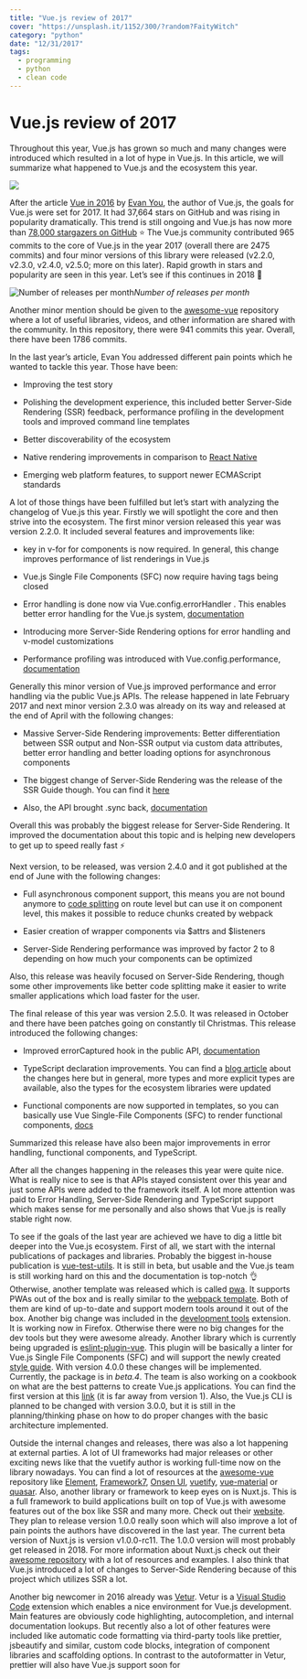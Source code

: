 ```yaml
---
title: "Vue.js review of 2017"
cover: "https://unsplash.it/1152/300/?random?FaityWitch"
category: "python"
date: "12/31/2017"
tags:
  - programming
  - python
  - clean code
---
```


# Vue.js review of 2017

Throughout this year, Vue.js has grown so much and many changes were introduced which resulted in a lot of hype in Vue.js. In this article, we will summarize what happened to Vue.js and the ecosystem this year.

![](https://cdn-images-1.medium.com/max/4080/1*o_DF98Kq2orpNNHIpPcqmQ.png)

After the article [Vue in 2016](https://medium.com/the-vue-point/vue-in-2016-8df71d98bfb3#) by [Evan You](https://medium.com/@youyuxi), the author of Vue.js, the goals for Vue.js were set for 2017. It had 37,664 stars on GitHub and was rising in popularity dramatically. This trend is still ongoing and Vue.js has now more than [78,000 stargazers on GitHub](https://github.com/vuejs/vue/stargazers) ⭐ The Vue.js community contributed 965 commits to the core of Vue.js in the year 2017 (overall there are 2475 commits) and four minor versions of this library were released (v2.2.0, v2.3.0, v2.4.0, v2.5.0; more on this later). Rapid growth in stars and popularity are seen in this year. Let’s see if this continues in 2018 🚀

![Number of releases per month](https://cdn-images-1.medium.com/max/8880/1*UuxCc2n_qNGfYj8b11ktcQ.png)*Number of releases per month*

Another minor mention should be given to the [awesome-vue](https://github.com/vuejs/awesome-vue) repository where a lot of useful libraries, videos, and other information are shared with the community. In this repository, there were 941 commits this year. Overall, there have been 1786 commits.

In the last year’s article, Evan You addressed different pain points which he wanted to tackle this year. Those have been:

* Improving the test story

* Polishing the development experience, this included better Server-Side Rendering (SSR) feedback, performance profiling in the development tools and improved command line templates

* Better discoverability of the ecosystem

* Native rendering improvements in comparison to [React Native](https://facebook.github.io/react-native/)

* Emerging web platform features, to support newer ECMAScript standards

A lot of those things have been fulfilled but let’s start with analyzing the changelog of Vue.js this year. Firstly we will spotlight the core and then strive into the ecosystem. The first minor version released this year was version 2.2.0. It included several features and improvements like:

* key in v-for for components is now required. In general, this change improves performance of list renderings in Vue.js

* Vue.js Single File Components (SFC) now require having tags being closed

* Error handling is done now via Vue.config.errorHandler . This enables better error handling for the Vue.js system, [documentation](https://vuejs.org/v2/api/#errorHandler)

* Introducing more Server-Side Rendering options for error handling and v-model customizations

* Performance profiling was introduced with Vue.config.performance, [documentation](https://vuejs.org/v2/api/#performance)

Generally this minor version of Vue.js improved performance and error handling via the public Vue.js APIs. The release happened in late February 2017 and next minor version 2.3.0 was already on its way and released at the end of April with the following changes:

* Massive Server-Side Rendering improvements: Better differentiation between SSR output and Non-SSR output via custom data attributes, better error handling and better loading options for asynchronous components

* The biggest change of Server-Side Rendering was the release of the SSR Guide though. You can find it [here](https://vuejs.org/v2/guide/ssr.html)

* Also, the API brought .sync back, [documentation](https://vuejs.org/v2/guide/components.html#sync-Modifier)

Overall this was probably the biggest release for Server-Side Rendering. It improved the documentation about this topic and is helping new developers to get up to speed really fast ⚡

Next version, to be released, was version 2.4.0 and it got published at the end of June with the following changes:

* Full asynchronous component support, this means you are not bound anymore to [code splitting](https://webpack.js.org/guides/code-splitting/) on route level but can use it on component level, this makes it possible to reduce chunks created by webpack

* Easier creation of wrapper components via $attrs and $listeners

* Server-Side Rendering performance was improved by factor 2 to 8 depending on how much your components can be optimized

Also, this release was heavily focused on Server-Side Rendering, though some other improvements like better code splitting make it easier to write smaller applications which load faster for the user.

The final release of this year was version 2.5.0. It was released in October and there have been patches going on constantly til Christmas. This release introduced the following changes:

* Improved errorCaptured hook in the public API, [documentation](https://gist.github.com/yyx990803/9bdff05e5468a60ced06c29c39114c6b#error-handling-with-errorcaptured-hook)

* TypeScript declaration improvements. You can find a [blog article](https://medium.com/the-vue-point/upcoming-typescript-changes-in-vue-2-5-e9bd7e2ecf08) about the changes here but in general, more types and more explicit types are available, also the types for the ecosystem libraries were updated

* Functional components are now supported in templates, so you can basically use Vue Single-File Components (SFC) to render functional components, [docs](https://vue-loader.vuejs.org/en/features/functional.html)

Summarized this release have also been major improvements in error handling, functional components, and TypeScript.

After all the changes happening in the releases this year were quite nice. What is really nice to see is that APIs stayed consistent over this year and just some APIs were added to the framework itself. A lot more attention was paid to Error Handling, Server-Side Rendering and TypeScript support which makes sense for me personally and also shows that Vue.js is really stable right now.

To see if the goals of the last year are achieved we have to dig a little bit deeper into the Vue.js ecosystem. First of all, we start with the internal publications of packages and libraries. Probably the biggest in-house publication is [vue-test-utils](https://github.com/vuejs/vue-test-utils). It is still in beta, but usable and the Vue.js team is still working hard on this and the documentation is top-notch 👌 Otherwise, another template was released which is called [pwa](https://github.com/vuejs-templates/pwa). It supports PWAs out of the box and is really similar to the [webpack template](https://github.com/vuejs-templates/webpack). Both of them are kind of up-to-date and support modern tools around it out of the box. Another big change was included in the [development tools](https://github.com/vuejs/vue-devtools) extension. It is working now in Firefox. Otherwise there were no big changes for the dev tools but they were awesome already. Another library which is currently being upgraded is [eslint-plugin-vue](https://github.com/vuejs/eslint-plugin-vue). This plugin will be basically a linter for Vue.js Single File Components (SFC) and will support the newly created [style guide](https://vuejs.org/v2/style-guide/). With version 4.0.0 these changes will be implemented. Currently, the package is in *beta.4*. The team is also working on a cookbook on what are the best patterns to create Vue.js applications. You can find the first version at this [link](https://vuejs.org/v2/cookbook/index.html) (it is far away from version 1). Also, the Vue.js CLI is planned to be changed with version 3.0.0, but it is still in the planning/thinking phase on how to do proper changes with the basic architecture implemented.

Outside the internal changes and releases, there was also a lot happening at external parties. A lot of UI frameworks had major releases or other exciting news like that the vuetify author is working full-time now on the library nowadays. You can find a lot of resources at the [awesome-vue](https://github.com/vuejs/awesome-vue) repository like [Element](https://github.com/ElemeFE/element), [Framework7](https://github.com/framework7io/framework7), [Onsen UI](https://github.com/OnsenUI/OnsenUI), [vuetify](https://github.com/vuetifyjs/vuetify), [vue-material](https://github.com/vuematerial/vue-material) or [quasar](https://github.com/quasarframework/quasar). Also, another library or framework to keep eyes on is Nuxt.js. This is a full framework to build applications built on top of Vue.js with awesome features out of the box like SSR and many more. Check out their [website](https://nuxtjs.org/). They plan to release version 1.0.0 really soon which will also improve a lot of pain points the authors have discovered in the last year. The current beta version of Nuxt.js is version v1.0.0-rc11. The 1.0.0 version will most probably get released in 2018. For more information about Nuxt.js check out their [awesome repository](https://github.com/nuxt-community/awesome-nuxt) with a lot of resources and examples. I also think that Vue.js introduced a lot of changes to Server-Side Rendering because of this project which utilizes SSR a lot.

Another big newcomer in 2016 already was [Vetur](https://github.com/vuejs/vetur). Vetur is a [Visual Studio Code](https://code.visualstudio.com/) extension which enables a nice environment for Vue.js development. Main features are obviously code highlighting, autocompletion, and internal documentation lookups. But recently also a lot of other features were included like automatic code formatting via third-party tools like prettier, jsbeautify and similar, custom code blocks, integration of component libraries and scaffolding options. In contrast to the autoformatter in Vetur, prettier will also have Vue.js support soon for <script> and <style> tags. You can find the related pull request [here](https://github.com/prettier/prettier/pull/3563) but we need to wait for the next version of prettier. From twitter, I also heard that this will be integrated into the webpack template. With this autoformatting is not IDE/Editor-dependent anymore. Only feature which is missing about Vue.js integration for prettier is the autoformatting of the <template> tag.

On native integrations, there was also progress to show. [Weex](https://github.com/apache/incubator-weex/) is incubated now by apache and is being developed constantly. But what really popped up this year was [nativescript-vue](https://github.com/rigor789/nativescript-vue). This is an integration of Vue.js into nativescript to write native mobile applications with Vue.js components. It is not stable yet, but progress is begin made.

Another cool third-party tool which was introduced is [codesandbox](https://codesandbox.io/). It is an online editor like codepen but focused on React, Vue.js and many more front-end frameworks. It has support for Vue Single File Components and is working really great to demonstrate applications and small code snippets. If you want to check out the Vue.js template follow this [URL](https://codesandbox.io/s/vue). It is super simple to edit those files and working impressively easy and smooth.

Other than those coding-related changes there was also a lot happening in the community. The first ever Vue.js conference was hosted in Wrocław, Poland. You can find more information about the conference at [their site](http://conf.vuejs.org/) or [watch the talks](https://www.youtube.com/channel/UC9dJjbYeXjirDYYVfUD3bSw/videos). A small after-video of the conference can be viewed here:

<center><iframe width="560" height="315" src="https://www.youtube.com/embed/TsgdiXGWlIY" frameborder="0" allowfullscreen></iframe></center>

Besides the conference, a lot of meetups were founded or got a bigger attraction. Those meetups were hosted in different cities around the world like [Paris](https://www.meetup.com/Vuejs-Paris/), [New York](https://www.meetup.com/vueJsNYC/), [London](https://www.meetup.com/London-Vue-js-Meetup/), [Berlin](https://www.meetup.com/Vue-js-Berlin/), [Chicago](https://www.meetup.com/Chicago-Vue-js/), [Amsterdam](https://www.meetup.com/VueJSMeetupAmsterdam/), [Buenos Aires](https://www.meetup.com/vuenos-aires/), [Singapore](https://www.meetup.com/Vue-JS-Singapore/), [Medellín](https://www.meetup.com/Vue-JS-Medellin/), [Tel Aviv](https://www.meetup.com/VueIsrael), [Sydney](https://www.meetup.com/vue-sydney/), [Budapest](https://www.meetup.com/Vue-js-Budapest) and many more. If your city is not on this list go to [meetup.com](https://www.meetup.com) and look for a Vue.js meetup near your city or create one. You can also find help in different communication channels of Vue.js. One of those new communication channels is the new discord server. The chat of Vue.js officially moved away from gitter to discord since it is more community focused now. You can join the discord chat via [this link](https://chat.vuejs.org/). In other news, the core team also did an [AMA on hashnode](https://hashnode.com/ama/with-vuejs-team-cj7itlrki03ae62wuv2r2005s) this year. A lot of opinions and cool side notes are dropped there.

Moreover, Monterail did a survey about Vue.js this year. You can check it out [here](https://www.monterail.com/state-of-vuejs-report). Key points to get extracted are probably the problems Vue.js have in the opinion of the developers who are using the framework. Those pain points are for example that Vue.js is really unknown in the western world, that the future is not certain, no native mobile platform is supported well in comparison to something like React Native, that the scalability of large applications written with Vue.js is unclear or not explained great and the testing of Vue.js components is not enyojable.

Those pain points collide sometimes with the goals Evan set last year for Vue.js but they got resolved partly. Let’s review the goals:

***Improving the test story ***✔️

Now with [vue-test-utils](https://github.com/vuejs/vue-test-utils) and the [great documentation](https://vue-test-utils.vuejs.org/) around it, the integration into the Vue.js project templates and general more publicity, I think this goal is completely achieved. Ok, just the version 1.0.0 needs to be dropped and everyone will be happy.

***Polishing the development experience ***📈

With the improvements of the docs like the SSR Guide, the Style Guide or the upcoming Vue.js cookbook a lot of the documentation pain points are resolved. Nevertheless, I think it is important to also give guidance for large-scale applications and it is really hard to get through and having own ideas about how to structure this. Anyway, the performance profiler was included and gives more feedback to the developers. Also, a new project template was added and the Vue.js CLI rework is in progress right now.

***Better discoverability of the ecosystem ***⚙️

The goal was to get away from awesome-vue and create a rather central guide. This is happening with the cookbook and [Vue Curated](https://curated.vuejs.org/) but personally, I am a fan of awesome-vue and never really saw Vue Curated. Probably it is better to link to recommended resources more in the documentation but on the other hand, I like Vue.js about the freedom of the ecosystem.

***Native rendering improvements ***⚙️

With weex and nativescript-vue there are now two competitors in the native mobile market in terms of Vue.js. None of both reach React Native level though. Probably in the future, this will happen but with the recent rise of PWAs, the need for native mobile applications may decrease a bit (Apple is working on Service Workers now).

***Emerging web platform features ***📈

With the next major release of Vue.js, it will drop support for old browsers and just include evergreen browsers (including edge). You can read more about the plans of next version in the [AMA by the Vue.js core](https://hashnode.com/ama/with-vuejs-team-cj7itlrki03ae62wuv2r2005s) team. Basically, features would be developed for version 2 and 3 of the framework in parallel but version 3 has a different internal implementation and will be much faster. It was announced that most of the public APIs will stay the same and not many breaking changes will appear.

### Review

The year 2017 was really successful for Vue.js. Even though the goals are partly fulfilled, I think that most of the goals are somehow achieved or getting more traction. Vue.js is spreading and a lot more companies are using it now, including:

* Behance

* Adobe

* Chess.com

* GitLab

* HERE Technologies

* Car2Go

* IBM

* and many chinese companies like alibaba, ele.me

With more adoption, the need for a good ecosystem is also increasing and I think with the developments of the last year the community showed how much they love Vue.js and what pain points need to be tackled.

The documentation is also getting better. For example, providing first-hand documentation about Server-Side Rendering is improving developer satisfaction a lot. Other documentation and guides like the Vue.js Style Guide are supporting this idea too.

### What I look forward to in 2018

The main point missing for Vue.js right now is the native solution for mobile applications. Probably the solutions we have right now will improve and somehow catch up to React native. This will be really hard since React Native has a high adoption rate now and is backed by Facebook.

What I really look forward to are the Vue.js cookbook, the newly created CLI for Vue.js and the conferences and meetups happening the next year.

The Vue.js cookbook should provide examples of how to structure, setup projects and how to scale them which is one of the biggest disadvantages of the documentation right now. The newly Vue.js CLI will be awesome since the core should be more focused on other solutions like create-react-app, Next.js, Nuxt.js, and Poi. You can find the related issue at this [link](https://github.com/vuejs/vue-cli/issues/589). The architecture of the next version is already in place but functionality needs to be added here and there.

Another big thing is conferences. Last year Vue.js had one official conference. This year there are four which are announced. The first conference will be Vue.js Amsterdam in the Theater Amsterdam on the 16th of February. A lot of people of the core team will be there and give a talk. You can find more information about this event on the [website](https://www.frontenddeveloperlove.com/vuejsamsterdam/). The next conference will take place Sheraton New Orleans from 26th of March to the 28th of March. The 26th is a workshop day and the other two days are packed with talks. You can find out more on [their website](http://us.vuejs.org/). Also, there are conferences planned for [London in mid 2018](http://vuejs.london/) and again in Wrocław in late 2018.

It was an awesome Vue.js year and I hope Vue.js will continue to evolve like it has in this year.
> Thanks for reading this. You rock* 🤘*
> If you have any feedback or want to add something to this article just comment here. You can also follow me on [twitter](https://twitter.com/kevinpeters_) or visit my [personal site](https://www.kevinpeters.net/) to stay up-to-date about my blog articles and many more things.
